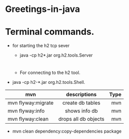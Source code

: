 # Greetings-in-java
# Terminal commands.
* for starting the h2 tcp sever
    - java -cp h2*.jar org.h2.tools.Server
    
    #
    * For connecting to the h2 tool.
* java -cp h2-*.jar org.h2.tools.Shell.

| mvn   |      descriptions      |  Type |
|----------|:-------------:|------:|
| mvn flyway:migrate |  create db tables | mvn |
| mvn flyway:info |    shows info db   |   mvn |
| mvn flyway:clean | drops all db objects |    mvn |

* mvn clean dependency:copy-dependencies package
    